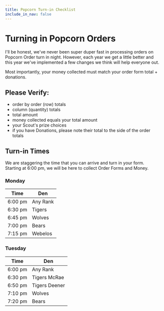 ```yaml
---
title: Popcorn Turn-in Checklist
include_in_nav: false
---
```

# Turning in Popcorn Orders
I'll be honest, we've never been super duper fast in processing orders on Popcorn Order turn in night. However, each year we get a little better and this year we've implemented a few changes we think will help everyone out.

Most importantly, your money collected must match your order form total + donations. 

## Please Verify:
* order by order (row) totals
* column (quantity) totals
* total amount
* money collected equals your total amount
* your Scout's prize choices
* if you have Donations, please note their total to the side of the order totals

## Turn-in Times
We are staggering the time that you can arrive and turn in your form. Starting at 6:00 pm, we will be here to collect Order Forms and Money.

### Monday
Time  | Den 
----- | -----
6:00 pm | Any Rank
6:30 pm | Tigers
6:45 pm | Wolves
7:00 pm | Bears
7:15 pm | Webelos

### Tuesday
Time  | Den 
----- | -----
6:00 pm | Any Rank
6:30 pm | Tigers McRae
6:50 pm | Tigers Deener
7:10 pm | Wolves
7:20 pm | Bears